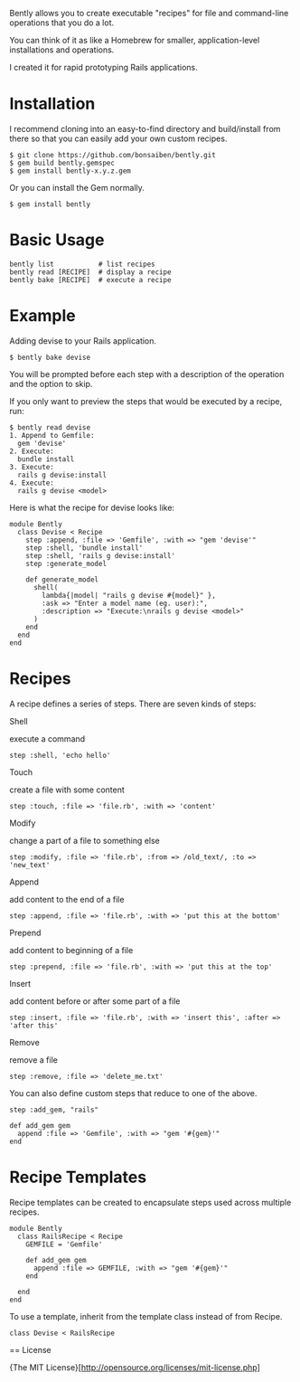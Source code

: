 Bently allows you to create executable "recipes" for file and command-line operations that you do a lot.

You can think of it as like a Homebrew for smaller, application-level installations and operations.

I created it for rapid prototyping Rails applications.

Installation
============

I recommend cloning into an easy-to-find directory and build/install from there so that you can easily add your own custom recipes.

    $ git clone https://github.com/bonsaiben/bently.git
    $ gem build bently.gemspec
    $ gem install bently-x.y.z.gem

Or you can install the Gem normally.

    $ gem install bently
    
    
Basic Usage
==============

    bently list           # list recipes
    bently read [RECIPE]  # display a recipe
    bently bake [RECIPE]  # execute a recipe


Example
=======

Adding devise to your Rails application.

    $ bently bake devise
    
You will be prompted before each step with a description of the operation and the option to skip.

If you only want to preview the steps that would be executed by a recipe, run:

    $ bently read devise
    1. Append to Gemfile:
      gem 'devise'
    2. Execute:
      bundle install
    3. Execute:
      rails g devise:install
    4. Execute:
      rails g devise <model>

Here is what the recipe for devise looks like:

    module Bently
      class Devise < Recipe
        step :append, :file => 'Gemfile', :with => "gem 'devise'"
        step :shell, 'bundle install'
        step :shell, 'rails g devise:install'
        step :generate_model

        def generate_model
          shell(
            lambda{|model| "rails g devise #{model}" },
            :ask => "Enter a model name (eg. user):",
            :description => "Execute:\nrails g devise <model>"
          )
        end
      end
    end


Recipes
=======

A recipe defines a series of steps. There are seven kinds of steps:

Shell

execute a command

    step :shell, 'echo hello'

Touch

create a file with some content

    step :touch, :file => 'file.rb', :with => 'content'

Modify

change a part of a file to something else

    step :modify, :file => 'file.rb', :from => /old_text/, :to => 'new_text'

Append

add content to the end of a file

    step :append, :file => 'file.rb', :with => 'put this at the bottom'

Prepend

add content to beginning of a file

    step :prepend, :file => 'file.rb', :with => 'put this at the top'

Insert

add content before or after some part of a file

    step :insert, :file => 'file.rb', :with => 'insert this', :after => 'after this'

Remove

remove a file

    step :remove, :file => 'delete_me.txt'


You can also define custom steps that reduce to one of the above.

    step :add_gem, "rails"
    
    def add_gem gem
      append :file => 'Gemfile', :with => "gem '#{gem}'"
    end

Recipe Templates
================

Recipe templates can be created to encapsulate steps used across multiple recipes.

    module Bently
      class RailsRecipe < Recipe
        GEMFILE = 'Gemfile'
        
        def add_gem gem
          append :file => GEMFILE, :with => "gem '#{gem}'"
        end
        
      end
    end

To use a template, inherit from the template class instead of from Recipe.

    class Devise < RailsRecipe

== License

{The MIT License}[http://opensource.org/licenses/mit-license.php]
